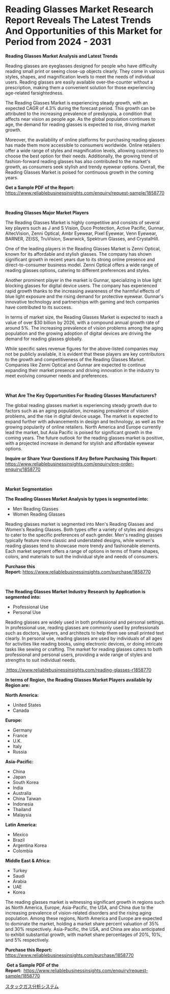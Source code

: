 <p><h1>Reading Glasses Market Research Report Reveals The Latest Trends And Opportunities of this Market for Period from 2024 - 2031</h1></p><p><strong>Reading Glasses Market Analysis and Latest Trends</strong></p>
<p><p>Reading glasses are eyeglasses designed for people who have difficulty reading small print or seeing close-up objects clearly. They come in various styles, shapes, and magnification levels to meet the needs of individual users. Reading glasses are easily available over-the-counter without a prescription, making them a convenient solution for those experiencing age-related farsightedness.</p><p>The Reading Glasses Market is experiencing steady growth, with an expected CAGR of 4.3% during the forecast period. This growth can be attributed to the increasing prevalence of presbyopia, a condition that affects near vision as people age. As the global population continues to age, the demand for reading glasses is expected to rise, driving market growth.</p><p>Moreover, the availability of online platforms for purchasing reading glasses has made them more accessible to consumers worldwide. Online retailers offer a wide range of styles and magnification levels, allowing customers to choose the best option for their needs. Additionally, the growing trend of fashion-forward reading glasses has also contributed to the market's growth, as consumers seek stylish and trendy eyewear options. Overall, the Reading Glasses Market is poised for continuous growth in the coming years.</p></p>
<p><strong>Get a Sample PDF of the Report:&nbsp;</strong> <a href="https://www.reliablebusinessinsights.com/enquiry/request-sample/1858770">https://www.reliablebusinessinsights.com/enquiry/request-sample/1858770</a></p>
<p>&nbsp;</p>
<p><strong>Reading Glasses Major Market Players</strong></p>
<p><p>The Reading Glasses Market is highly competitive and consists of several key players such as J and S Vision, Duco Protection, Active Pacific, Gunnar, AltecVision, Zenni Optical, Ambr Eyewear, Pixel Eyewear, Venn Eyewear, BARNER, ZEISS, TruVision, Swanwick, Spektrum Glasses, and CrystalHill. </p><p>One of the leading players in the Reading Glasses Market is Zenni Optical, known for its affordable and stylish glasses. The company has shown significant growth in recent years due to its strong online presence and direct-to-consumer business model. Zenni Optical offers a wide range of reading glasses options, catering to different preferences and styles.</p><p>Another prominent player in the market is Gunnar, specializing in blue light blocking glasses for digital device users. The company has experienced rapid growth thanks to the increasing awareness of the harmful effects of blue light exposure and the rising demand for protective eyewear. Gunnar's innovative technology and partnerships with gaming and tech companies have contributed to its success.</p><p>In terms of market size, the Reading Glasses Market is expected to reach a value of over $30 billion by 2026, with a compound annual growth rate of around 5%. The increasing prevalence of vision problems among the aging population and the growing adoption of digital devices are driving the demand for reading glasses globally.</p><p>While specific sales revenue figures for the above-listed companies may not be publicly available, it is evident that these players are key contributors to the growth and competitiveness of the Reading Glasses Market. Companies like Zenni Optical and Gunnar are expected to continue expanding their market presence and driving innovation in the industry to meet evolving consumer needs and preferences.</p></p>
<p>&nbsp;</p>
<p><strong>What Are The Key Opportunities For Reading Glasses Manufacturers?</strong></p>
<p><p>The global reading glasses market is experiencing steady growth due to factors such as an aging population, increasing prevalence of vision problems, and the rise in digital device usage. The market is expected to expand further with advancements in design and technology, as well as the growing popularity of online retailers. North America and Europe currently lead the market, but Asia Pacific is poised for significant growth in the coming years. The future outlook for the reading glasses market is positive, with a projected increase in demand for stylish and affordable eyewear options.</p></p>
<p><strong>Inquire or Share Your Questions If Any Before Purchasing This Report:</strong> <a href="https://www.reliablebusinessinsights.com/enquiry/pre-order-enquiry/1858770">https://www.reliablebusinessinsights.com/enquiry/pre-order-enquiry/1858770</a></p>
<p>&nbsp;</p>
<p><strong>Market Segmentation</strong></p>
<p><strong>The Reading Glasses Market Analysis by types is segmented into:</strong></p>
<p><ul><li>Men Reading Glasses</li><li>Women Reading Glasses</li></ul></p>
<p><p>Reading glasses market is segmented into Men's Reading Glasses and Women's Reading Glasses. Both types offer a variety of styles and designs to cater to the specific preferences of each gender. Men's reading glasses typically feature more classic and understated designs, while women's reading glasses tend to showcase more trendy and fashionable elements. Each market segment offers a range of options in terms of frame shapes, colors, and materials to suit the individual style and needs of consumers.</p></p>
<p><strong>Purchase this Report:&nbsp;</strong><a href="https://www.reliablebusinessinsights.com/purchase/1858770">https://www.reliablebusinessinsights.com/purchase/1858770</a></p>
<p>&nbsp;</p>
<p><strong>The Reading Glasses Market Industry Research by Application is segmented into:</strong></p>
<p><ul><li>Professional Use</li><li>Personal Use</li></ul></p>
<p><p>Reading glasses are widely used in both professional and personal settings. In professional use, reading glasses are commonly used by professionals such as doctors, lawyers, and architects to help them see small printed text clearly. In personal use, reading glasses are used by individuals of all ages for activities like reading books, using electronic devices, or doing intricate tasks like sewing or crafting. The market for reading glasses caters to both professional and personal users, providing a wide range of styles and strengths to suit individual needs.</p></p>
<p><a href="https://www.reliablebusinessinsights.com/reading-glasses-r1858770">&nbsp;https://www.reliablebusinessinsights.com/reading-glasses-r1858770</a></p>
<p><strong>In terms of Region, the Reading Glasses Market Players available by Region are:</strong></p>
<p>
    <p> <strong> North America: </strong>
        <ul>
            <li>United States</li>
            <li>Canada</li>
        </ul>
        </p> 
    <p> <strong> Europe: </strong>
        <ul>
            <li>Germany</li>
            <li>France</li>
            <li>U.K.</li>
            <li>Italy</li>
            <li>Russia</li>
        </ul>
        </p> 
    <p> <strong> Asia-Pacific: </strong>
        <ul>
            <li>China</li>
            <li>Japan</li>
            <li>South Korea</li>
            <li>India</li>
            <li>Australia</li>
            <li>China Taiwan</li>
            <li>Indonesia</li>
            <li>Thailand</li>
            <li>Malaysia</li>
        </ul>
        </p> 
    <p> <strong> Latin America: </strong>
        <ul>
            <li>Mexico</li>
            <li>Brazil</li>
            <li>Argentina Korea</li>
            <li>Colombia</li>
        </ul>
        </p> 
    <p> <strong> Middle East & Africa: </strong>
        <ul>
            <li>Turkey</li>
            <li>Saudi</li>
            <li>Arabia</li>
            <li>UAE</li>
            <li>Korea</li>
        </ul>
    </p>
    </p>
<p><p>The reading glasses market is witnessing significant growth in regions such as North America, Europe, Asia-Pacific, the USA, and China due to the increasing prevalence of vision-related disorders and the rising aging population. Among these regions, North America and Europe are expected to dominate the market, holding a market share percent valuation of 35% and 30% respectively. Asia-Pacific, the USA, and China are also anticipated to exhibit substantial growth, with market share percentages of 20%, 10%, and 5% respectively.</p></p>
<p><strong>Purchase this Report: </strong><a href="https://www.reliablebusinessinsights.com/purchase/1858770">https://www.reliablebusinessinsights.com/purchase/1858770</a></p>
<p>&nbsp;<strong>Get a Sample PDF of the Report:&nbsp;&nbsp;</strong><a href="https://www.reliablebusinessinsights.com/enquiry/request-sample/1858770">https://www.reliablebusinessinsights.com/enquiry/request-sample/1858770</a></p>
<p><strong></strong></p>
<p><p><a href="https://github.com/schmahlson/Market-Research-Report-List-2/blob/main/5952368141883.md">スタックガス分析システム</a></p></p>